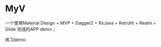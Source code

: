 # MyV
 一个使用Material Design + MVP + Dagger2 + RxJava + Retrofit + Realm + Glide 完成的APP demo；
 
 练习demo
